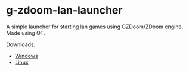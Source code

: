 # g-zdoom-lan-launcher

A simple launcher for starting lan games using GZDoom/ZDoom engine. Made using QT.

Downloads:
  <ul>
    <li><a href="https://drive.google.com/open?id=0B31pFY333N6pb2o0RFVOUm5qbTg">Windows</a></li>
    <li><a href="https://drive.google.com/open?id=0B31pFY333N6pVVdwOXROMkpQcXc">Linux</a></li>
  </ul>
  
